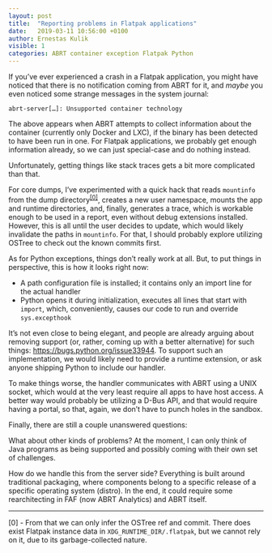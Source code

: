 ```yaml
---
layout: post
title:  "Reporting problems in Flatpak applications"
date:   2019-03-11 10:56:00 +0100
author: Ernestas Kulik
visible: 1
categories: ABRT container exception Flatpak Python
---
```


If you’ve ever experienced a crash in a Flatpak application, you might have
noticed that there is no notification coming from ABRT for it, and *maybe*
you even noticed some strange messages in the system journal:

```
abrt-server[…]: Unsupported container technology
```

The above appears when ABRT attempts to collect information about the container
(currently only Docker and LXC), if the binary has been detected to have been
run in one. For Flatpak applications, we probably get enough information already,
so we can just special-case and do nothing instead.

Unfortunately, getting things like stack traces gets a bit more complicated than
that.

For core dumps, I’ve experimented with a quick hack that reads `mountinfo` from
the dump directory<sup>[[0]](#footnotes-0)</sup>, creates a new user namespace, mounts the app and runtime
directories, and, finally, generates a trace, which is workable enough to be
used in a report, even without debug extensions installed. However, this is all
until the user decides to update, which would likely invalidate the paths in
`mountinfo`. For that, I should probably explore utilizing OSTree to check out
the known commits first.

As for Python exceptions, things don’t really work at all. But, to put things in
perspective, this is how it looks right now:

  * A path configuration file is installed; it contains only an import line for
the actual handler
  * Python opens it during initialization, executes all lines that start with
`import`, which, conveniently, causes our code to run and override `sys.excepthook`

It’s not even close to being elegant, and people are already arguing about removing
support (or, rather, coming up with a better alternative) for such things:
<https://bugs.python.org/issue33944>. To support such an implementation, we would
likely need to provide a runtime extension, or ask anyone shipping Python to include
our handler.

To make things worse, the handler communicates with ABRT using a UNIX socket, which
would at the very least require all apps to have host access. A better way would
probably be utilizing a D-Bus API, and that would require having a portal, so
that, again, we don’t have to punch holes in the sandbox.

Finally, there are still a couple unanswered questions:

What about other kinds of problems? At the moment, I can only think of Java
programs as being supported and possibly coming with their own set of challenges.

How do we handle this from the server side? Everything is built around
traditional packaging, where components belong to a specific release of a
specific operating system (distro). In the end, it could require some
rearchitecting in FAF (now ABRT Analytics) and ABRT itself.

---

<a name="footnotes-0"></a>
[0] - From that we can only infer the OSTree ref and commit. There does exist
Flatpak instance data in `XDG_RUNTIME_DIR/.flatpak`, but we cannot rely on it,
due to its garbage-collected nature.

